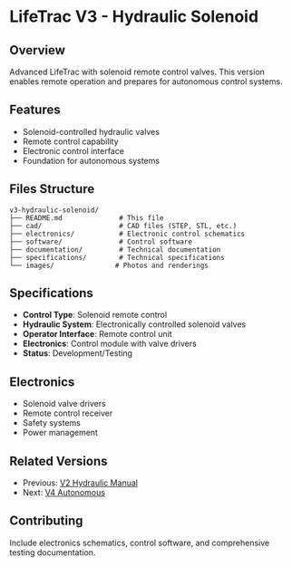 # LifeTrac V3 - Hydraulic Solenoid

## Overview
Advanced LifeTrac with solenoid remote control valves. This version enables remote operation and prepares for autonomous control systems.

## Features
- Solenoid-controlled hydraulic valves
- Remote control capability
- Electronic control interface
- Foundation for autonomous systems

## Files Structure
```
v3-hydraulic-solenoid/
├── README.md              # This file
├── cad/                   # CAD files (STEP, STL, etc.)
├── electronics/           # Electronic control schematics
├── software/              # Control software
├── documentation/         # Technical documentation
├── specifications/        # Technical specifications
└── images/               # Photos and renderings
```

## Specifications
- **Control Type**: Solenoid remote control
- **Hydraulic System**: Electronically controlled solenoid valves
- **Operator Interface**: Remote control unit
- **Electronics**: Control module with valve drivers
- **Status**: Development/Testing

## Electronics
- Solenoid valve drivers
- Remote control receiver
- Safety systems
- Power management

## Related Versions
- Previous: [V2 Hydraulic Manual](../v2-hydraulic-manual/)
- Next: [V4 Autonomous](../v4-autonomous/)

## Contributing
Include electronics schematics, control software, and comprehensive testing documentation.